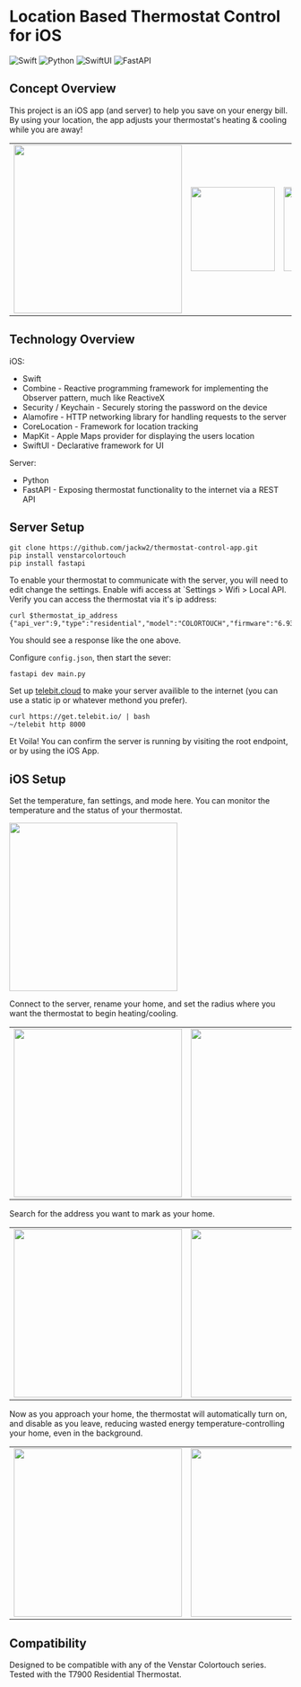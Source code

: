 # Location Based Thermostat Control for iOS

![Swift](https://img.shields.io/badge/Swift-FA7343?style=for-the-badge&logo=swift&logoColor=white)
![Python](https://img.shields.io/badge/Python-3776AB?style=for-the-badge&logo=python&logoColor=white)
![SwiftUI](https://img.shields.io/badge/SwiftUI-0078D7?style=for-the-badge&logo=swift&logoColor=white)
![FastAPI](https://img.shields.io/badge/FastAPI-009688?style=for-the-badge&logo=fastapi&logoColor=white)

## Concept Overview

This project is an iOS app (and server) to help you save on your energy bill. By using your location, the app adjusts your thermostat's heating & cooling while you are away!


<table>
  <tr>
    <td><img src="./readme-images/thermostat.jpg" width="300"/></td>
    <td><img src="./readme-images/control-panel.png" width="150"/></td>
    <td><img src="./readme-images/home.png" width="150"/></td>
    <td><img src="./readme-images/icon-transparent.png" width="100"/></td>
  </tr>
</table>
    
## Technology Overview

iOS:

- Swift
- Combine - Reactive programming framework for implementing the Observer pattern, much like ReactiveX
- Security / Keychain - Securely storing the password on the device
- Alamofire - HTTP networking library for handling requests to the server
- CoreLocation - Framework for location tracking 
- MapKit - Apple Maps provider for displaying the users location
- SwiftUI - Declarative framework for UI

Server:

- Python
- FastAPI - Exposing thermostat functionality to the internet via a REST API

## Server Setup

```
git clone https://github.com/jackw2/thermostat-control-app.git
pip install venstarcolortouch
pip install fastapi
```

To enable your thermostat to communicate with the server, you will need to edit change the settings. Enable wifi access at `Settings > Wifi > Local API. Verify you can access the thermostat via it's ip address:

```
curl $thermostat_ip_address
{"api_ver":9,"type":"residential","model":"COLORTOUCH","firmware":"6.93"}
```

You should see a response like the one above.

Configure `config.json`, then start the sever:

```
fastapi dev main.py
```

Set up [telebit.cloud](https://telebit.cloud/) to make your server availible to the internet (you can use a static ip or whatever methond you prefer).

```
curl https://get.telebit.io/ | bash
~/telebit http 8000
```

Et Voila! You can confirm the server is running by visiting the root endpoint, or by using the iOS App. 

## iOS Setup

Set the temperature, fan settings, and mode here. You can monitor the temperature and the status of your thermostat.

<img src="./readme-images/control-panel.png" width="300"/>

Connect to the server, rename your home, and set the radius where you want the thermostat to begin heating/cooling.
<table>
  <tr>
    <td><img src="./readme-images/settings-empty.png" width="300"/></td>
    <td><img src="./readme-images/settings.png" width="300"/></td>
  </tr>
</table>

Search for the address you want to mark as your home.

<table>
  <tr>
    <td><img src="./readme-images/address-search.png" width="300"/></td>
    <td><img src="./readme-images/saving-address.png" width="300"/></td>
  </tr>
</table>

Now as you approach your home, the thermostat will automatically turn on, and disable as you leave, reducing wasted energy temperature-controlling your home, even in the background.

<table>
  <tr>
    <td><img src="./readme-images/away.png" width="300"/></td>
    <td><img src="./readme-images/home.png" width="300"/></td>
  </tr>
</table>

## Compatibility

Designed to be compatible with any of the Venstar Colortouch series. Tested with the T7900 Residential Thermostat.
